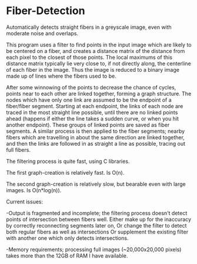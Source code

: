 # Fiber-Detection
Automatically detects straight fibers in a greyscale image, even with moderate noise and overlaps.

This program uses a filter to find points in the input image which are likely to be centered on a fiber,
and creates a distance matrix of the distance from each pixel to the closest of those points.
The local maximums of this distance matrix typically lie very close to, if not directly along, the centerline of each fiber in the image. Thus the image is reduced to a binary image made up of lines where the fibers used to be.

After some winnowing of the points to decrease the chance of cycles, points near to each other are linked together,
forming a graph structure. The nodes which have only one link are assumed to be the endpoint of a fiber/fiber segment.
Starting at each endpoint, the links of each node are traced in the most straight line possible, until there are no linked points ahead (happens if either the line takes a sudden curve, or when you hit another endpoint). These groups of linked points are saved as fiber segments. A similar process is then applied to the fiber segments; nearby fibers which are travelling in about the same direction are linked together, and then the links are followed in as straight a line as possible, tracing out full fibers.

The filtering process is quite fast, using C libraries.

The first graph-creation is relatively fast. Is O(n).

The second graph-creation is relatively slow, but bearable even with large images. Is O(n*log(n)).


Current issues:

-Output is fragmented and incomplete; the filtering process doesn't detect points of intersection between fibers well.
	Either make up for the inaccuracy by correctly reconnecting segments later on,
	Or change the filter to detect both regular fibers as well as intersections
	Or supplement the existing filter with another one which only detects intersections.

-Memory requirements; processing full images (~20,000x20,000 pixels) takes more than the 12GB of RAM I have available.




